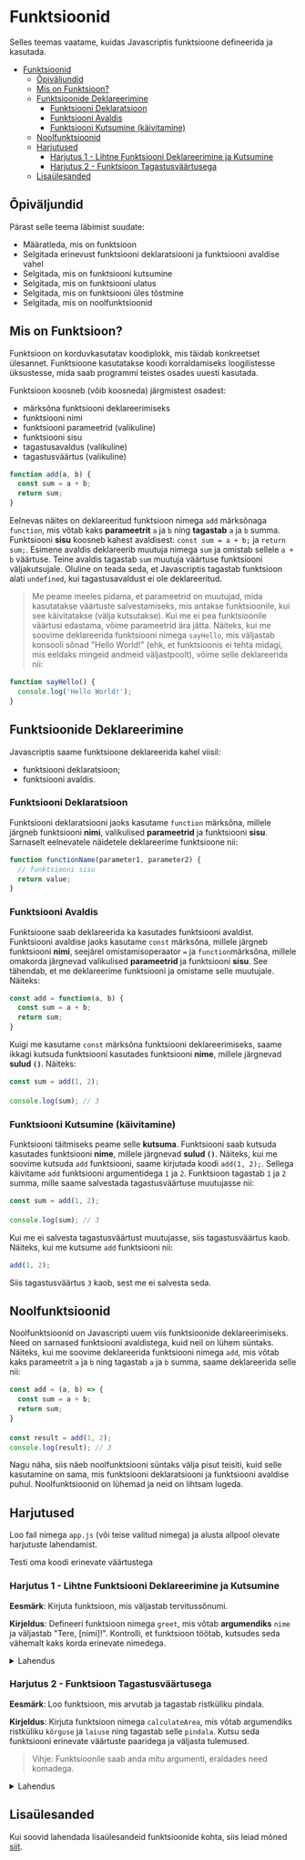 # Funktsioonid

Selles teemas vaatame, kuidas Javascriptis funktsioone defineerida ja kasutada.

- [Funktsioonid](#funktsioonid)
  - [Õpiväljundid](#õpiväljundid)
  - [Mis on Funktsioon?](#mis-on-funktsioon)
  - [Funktsioonide Deklareerimine](#funktsioonide-deklareerimine)
    - [Funktsiooni Deklaratsioon](#funktsiooni-deklaratsioon)
    - [Funktsiooni Avaldis](#funktsiooni-avaldis)
    - [Funktsiooni Kutsumine (käivitamine)](#funktsiooni-kutsumine-käivitamine)
  - [Noolfunktsioonid](#noolfunktsioonid)
  - [Harjutused](#harjutused)
    - [Harjutus 1 - Lihtne Funktsiooni Deklareerimine ja Kutsumine](#harjutus-1---lihtne-funktsiooni-deklareerimine-ja-kutsumine)
    - [Harjutus 2 - Funktsioon Tagastusväärtusega](#harjutus-2---funktsioon-tagastusväärtusega)
  - [Lisaülesanded](#lisaülesanded)

## Õpiväljundid

Pärast selle teema läbimist suudate:

- Määratleda, mis on funktsioon
- Selgitada erinevust funktsiooni deklaratsiooni ja funktsiooni avaldise vahel
- Selgitada, mis on funktsiooni kutsumine
- Selgitada, mis on funktsiooni ulatus
- Selgitada, mis on funktsiooni üles tõstmine
- Selgitada, mis on noolfunktsioonid

## Mis on Funktsioon?

Funktsioon on korduvkasutatav koodiplokk, mis täidab konkreetset ülesannet. Funktsioone kasutatakse koodi korraldamiseks loogilistesse üksustesse, mida saab programmi teistes osades uuesti kasutada.

Funktsioon koosneb (võib koosneda) järgmistest osadest:

- märksõna funktsiooni deklareerimiseks
- funktsiooni nimi
- funktsiooni parameetrid (valikuline)
- funktsiooni sisu
- tagastusavaldus (valikuline)
- tagastusväärtus (valikuline)

```javascript
function add(a, b) {
  const sum = a + b;
  return sum;
}
```

Eelnevas näites on deklareeritud funktsioon nimega `add` märksõnaga `function`, mis võtab kaks **parameetrit** `a` ja `b` ning **tagastab** `a` ja `b` summa. Funktsiooni **sisu** koosneb kahest avaldisest: `const sum = a + b;` ja `return sum;`. Esimene avaldis deklareerib muutuja nimega `sum` ja omistab sellele `a + b` väärtuse. Teine avaldis tagastab `sum` muutuja väärtuse funktsiooni väljakutsujale. Oluline on teada seda, et Javascriptis tagastab funktsioon alati `undefined`, kui tagastusavaldust ei ole deklareeritud.

> Me peame meeles pidama, et parameetrid on muutujad, mida kasutatakse väärtuste salvestamiseks, mis antakse funktsioonile, kui see käivitatakse (välja kutsutakse). Kui me ei pea funktsioonile väärtusi edastama, võime parameetrid ära jätta. Näiteks, kui me soovime deklareerida funktsiooni nimega `sayHello`, mis väljastab konsooli sõnad "Hello World!" (ehk, et funktsioonis ei tehta midagi, mis eeldaks mingeid andmeid väljastpoolt), võime selle deklareerida nii:

```javascript
function sayHello() {
  console.log('Hello World!');
}
```

## Funktsioonide Deklareerimine

Javascriptis saame funktsioone deklareerida kahel viisil:

- funktsiooni deklaratsioon;
- funktsiooni avaldis.

### Funktsiooni Deklaratsioon

Funktsiooni deklaratsiooni jaoks kasutame `function` märksõna, millele järgneb funktsiooni **nimi**, valikulised **parameetrid** ja funktsiooni **sisu**. Sarnaselt eelnevatele näidetele deklareerime funktsioone nii:

```javascript
function functionName(parameter1, parameter2) {
  // funktsiooni sisu
  return value;
}
```

### Funktsiooni Avaldis

Funktsioone saab deklareerida ka kasutades funktsiooni avaldist. Funktsiooni avaldise jaoks kasutame `const` märksõna, millele järgneb funktsiooni **nimi**, seejärel omistamisoperaator `=` ja `function`märksõna, millele omakorda järgnevad valikulised **parameetrid** ja funktsiooni **sisu**. See tähendab, et me deklareerime funktsiooni ja omistame selle muutujale. Näiteks:

```javascript
const add = function(a, b) {
  const sum = a + b;
  return sum;
}
```

Kuigi me kasutame `const` märksõna funktsiooni deklareerimiseks, saame ikkagi kutsuda funktsiooni kasutades funktsiooni **nime**, millele järgnevad **sulud `()`**. Näiteks:

```javascript
const sum = add(1, 2);

console.log(sum); // 3
```

### Funktsiooni Kutsumine (käivitamine)

Funktsiooni täitmiseks peame selle **kutsuma**. Funktsiooni saab kutsuda kasutades funktsiooni **nime**, millele järgnevad **sulud `()`**. Näiteks, kui me soovime kutsuda `add` funktsiooni, saame kirjutada koodi `add(1, 2);`. Sellega käivitame `add` funktsiooni argumentidega `1` ja `2`. Funktsioon tagastab `1` ja `2` summa, mille saame salvestada tagastusväärtuse muutujasse nii:

```javascript
const sum = add(1, 2);

console.log(sum); // 3
```

Kui me ei salvesta tagastusväärtust muutujasse, siis tagastusväärtus kaob. Näiteks, kui me kutsume `add` funktsiooni nii:

```javascript
add(1, 2);
```

Siis tagastusväärtus `3` kaob, sest me ei salvesta seda.

## Noolfunktsioonid

Noolfunktsioonid on Javascripti uuem viis funktsioonide deklareerimiseks. Need on sarnased funktsiooni avaldistega, kuid neil on lühem süntaks. Näiteks, kui me soovime deklareerida funktsiooni nimega `add`, mis võtab kaks parameetrit `a` ja `b` ning tagastab `a` ja `b` summa, saame deklareerida selle nii:

```javascript
const add = (a, b) => {
  const sum = a + b;
  return sum;
}

const result = add(1, 2);
console.log(result); // 3
```

Nagu näha, siis näeb noolfunktsiooni süntaks välja pisut teisiti, kuid selle kasutamine on sama, mis funktsiooni deklaratsiooni ja funktsiooni avaldise puhul. Noolfunktsioonid on lühemad ja neid on lihtsam lugeda.

## Harjutused

Loo fail nimega `app.js` (või teise valitud nimega) ja alusta allpool olevate harjutuste lahendamist.

Testi oma koodi erinevate väärtustega

### Harjutus 1 - Lihtne Funktsiooni Deklareerimine ja Kutsumine

**Eesmärk**: Kirjuta funktsioon, mis väljastab tervitussõnumi.

**Kirjeldus**: Defineeri funktsioon nimega `greet`, mis võtab **argumendiks** `nime` ja väljastab "Tere, [nimi]!". Kontrolli, et funktsioon töötab, kutsudes seda vähemalt kaks korda erinevate nimedega.

<details>
  <summary>Lahendus</summary>

```javascript
function greet(name) {
  console.log(`Tere, ${name}!`);
}

greet('John');
```

![Funktsiooni deklareerimine](function.gif)

</details>

### Harjutus 2 - Funktsioon Tagastusväärtusega

**Eesmärk**: Loo funktsioon, mis arvutab ja tagastab ristküliku pindala.

**Kirjeldus**: Kirjuta funktsioon nimega `calculateArea`, mis võtab argumendiks ristküliku `kõrguse` ja `laiuse` ning tagastab selle `pindala`. Kutsu seda funktsiooni erinevate väärtuste paaridega ja väljasta tulemused.

> Vihje: Funktsioonile saab anda mitu argumenti, eraldades need komadega.

<details>
  <summary>Lahendus</summary>
  
```js
function calculateArea(length, width) {
  const area = length * width;
  return area;
}

const area1 = calculateArea(5, 10);
console.log(area1);

const area2 = calculateArea(2, 4);
console.log(area2);
```

</details>

## Lisaülesanded

Kui soovid lahendada lisaülesandeid funktsioonide kohta, siis leiad mõned [siit](./Exercises.md).
